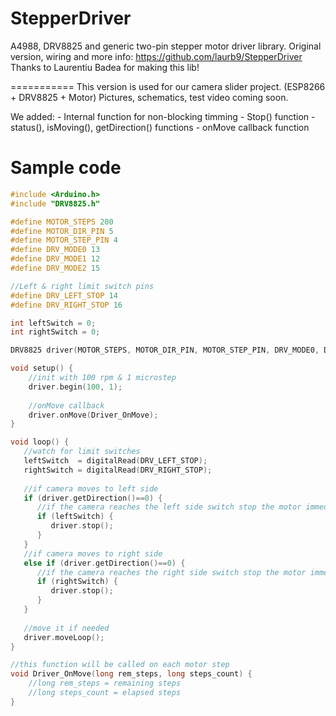 StepperDriver
=============

A4988, DRV8825 and generic two-pin stepper motor driver library.
Original version, wiring and more info: 
<a href="https://github.com/laurb9/StepperDriver">https://github.com/laurb9/StepperDriver</a>
Thanks to Laurentiu Badea for making this lib!

===========
This version is used for our camera slider project. (ESP8266 + DRV8825 + Motor) 
Pictures, schematics, test video coming soon.

We added:
	- Internal function for non-blocking timming
	- Stop() function
	- status(), isMoving(), getDirection() functions 
	- onMove callback function


Sample code
====

```C++
#include <Arduino.h>
#include "DRV8825.h"

#define MOTOR_STEPS 200
#define MOTOR_DIR_PIN 5
#define MOTOR_STEP_PIN 4
#define DRV_MODE0 13
#define DRV_MODE1 12
#define DRV_MODE2 15

//Left & right limit switch pins
#define DRV_LEFT_STOP 14
#define DRV_RIGHT_STOP 16

int leftSwitch = 0;
int rightSwitch = 0;

DRV8825 driver(MOTOR_STEPS, MOTOR_DIR_PIN, MOTOR_STEP_PIN, DRV_MODE0, DRV_MODE1, DRV_MODE2);

void setup() {
	//init with 100 rpm & 1 microstep
	driver.begin(100, 1);
	
	//onMove callback
	driver.onMove(Driver_OnMove);
}

void loop() {
   //watch for limit switches
   leftSwitch  = digitalRead(DRV_LEFT_STOP);
   rightSwitch = digitalRead(DRV_RIGHT_STOP); 
   
   //if camera moves to left side 
   if (driver.getDirection()==0) {
	  //if the camera reaches the left side switch stop the motor immediately
	  if (leftSwitch) {
		 driver.stop();
	  }
   }
   //if camera moves to right side 
   else if (driver.getDirection()==0) {
	  //if the camera reaches the right side switch stop the motor immediately
	  if (rightSwitch) {
		 driver.stop();
	  }
   }
   
   //move it if needed
   driver.moveLoop();
}

//this function will be called on each motor step
void Driver_OnMove(long rem_steps, long steps_count) {
	//long rem_steps = remaining steps
	//long steps_count = elapsed steps
}
```

